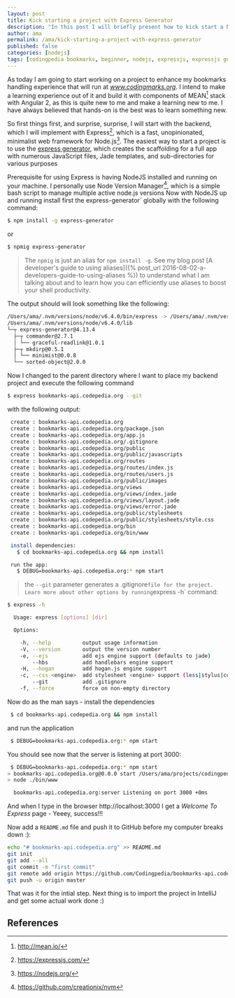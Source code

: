 ```yaml
---
layout: post
title: Kick starting a project with Express Generator
description: "In this post I will briefly present how to kick start a NodeJS backend REST API with the Express Generator"
author: ama
permalink: /ama/kick-starting-a-project-with-express-generator
published: false
categories: [nodejs]
tags: [codingpedia bookmarks, beginner, nodejs, expressjs, expressjs generator, project setup, how to, tutorial]
---
```


As today I am going to start working on a project to enhance my bookmarks handling experience that will run at
_www.codingmarks.org_. I intend to make a learning experience out of it and build it with components of MEAN[^1] stack with Angular 2, as this is quite new to me and make a learning
new to me. I have always believed that hands-on is the best was to learn something new.

[^1]: <http://mean.io/>

So first things first, and surprise, surprise, I will start with the backend, which I will implement with Express[^2], which is a
fast, unopinionated, minimalist web framework for Node.js[^3]. The easiest way to start a project is to use the [express generator](https://expressjs.com/en/starter/generator.html),
which creates the scaffolding for a full app with numerous JavaScript files, Jade templates, and sub-directories for various purposes
[^2]: <https://expressjs.com/>
[^3]: <https://nodejs.org/>

<!--more-->

Prerequisite for using Express is having NodeJS installed and running on your machine. I personally use Node Version Manager[^4], which is a simple bash script to manage multiple active node.js versions
Now with NodeJS up and running install first the express-generator` globally with the following command:

[^4]: <https://github.com/creationix/nvm>

```bash
$ npm install -g express-generator
```

or

```bash
$ npmig express-generator
```

> The `npmig` is just an alias for `npm install -g`. See my blog post [A developer's guide to using aliases]({% post_url 2016-08-02-a-developers-guide-to-using-aliases %}) to understand what I am talking about and to learn
how you can efficiently use aliases to boost your shell productivity.

The output should will look something like the following:

```bash
/Users/ama/.nvm/versions/node/v6.4.0/bin/express -> /Users/ama/.nvm/versions/node/v6.4.0/lib/node_modules/express-generator/bin/express
/Users/ama/.nvm/versions/node/v6.4.0/lib
└─┬ express-generator@4.13.4
  ├─┬ commander@2.7.1
  │ └── graceful-readlink@1.0.1
  ├─┬ mkdirp@0.5.1
  │ └── minimist@0.0.8
  └── sorted-object@2.0.0
```

Now I changed to the parent directory where I want to place my backend project and execute the following command

```bash
$ express bookmarks-api.codepedia.org --git
```

with the following output:

```bash
 create : bookmarks-api.codepedia.org
 create : bookmarks-api.codepedia.org/package.json
 create : bookmarks-api.codepedia.org/app.js
 create : bookmarks-api.codepedia.org/.gitignore
 create : bookmarks-api.codepedia.org/public
 create : bookmarks-api.codepedia.org/public/javascripts
 create : bookmarks-api.codepedia.org/routes
 create : bookmarks-api.codepedia.org/routes/index.js
 create : bookmarks-api.codepedia.org/routes/users.js
 create : bookmarks-api.codepedia.org/public/images
 create : bookmarks-api.codepedia.org/views
 create : bookmarks-api.codepedia.org/views/index.jade
 create : bookmarks-api.codepedia.org/views/layout.jade
 create : bookmarks-api.codepedia.org/views/error.jade
 create : bookmarks-api.codepedia.org/public/stylesheets
 create : bookmarks-api.codepedia.org/public/stylesheets/style.css
 create : bookmarks-api.codepedia.org/bin
 create : bookmarks-api.codepedia.org/bin/www

 install dependencies:
   $ cd bookmarks-api.codepedia.org && npm install

 run the app:
   $ DEBUG=bookmarks-api.codepedia.org:* npm start

```

> the `--git` parameter generates a .gitignore` file for the project. Learn more about other options by running `express -h` command:


```bash
$ express -h

  Usage: express [options] [dir]

  Options:

    -h, --help          output usage information
    -V, --version       output the version number
    -e, --ejs           add ejs engine support (defaults to jade)
        --hbs           add handlebars engine support
    -H, --hogan         add hogan.js engine support
    -c, --css <engine>  add stylesheet <engine> support (less|stylus|compass|sass) (defaults to plain css)
        --git           add .gitignore
    -f, --force         force on non-empty directory
```

Now do as the man says - install the dependencies

```bash
 $ cd bookmarks-api.codepedia.org && npm install
```

and run the application

```bash
 $ DEBUG=bookmarks-api.codepedia.org:* npm start
```

You should see now that the server is listening at port 3000:

```bash
 $ DEBUG=bookmarks-api.codepedia.org:* npm start
> bookmarks-api.codepedia.org@0.0.0 start /Users/ama/projects/codingpedia-bookmarks/bookmarks-api.codepedia.org
> node ./bin/www

  bookmarks-api.codepedia.org:server Listening on port 3000 +0ms
```

And when I type in the browser http://localhost:3000 I get a _Welcome To Express_ page - Yeeey, success!!!

Now add a `README.md` file and push it to GitHub before my computer breaks down :):

```bash
echo "# bookmarks-api.codepedia.org" >> README.md
git init
git add --all
git commit -m "first commit"
git remote add origin https://github.com/Codingpedia/bookmarks-api.codepedia.org.git
git push -u origin master
```

That was it for the intial step. Next thing is to import the project in IntelliJ and get some actual work done :)

## References
